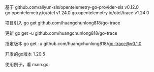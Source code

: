 基于 
github.com/aliyun-sls/opentelemetry-go-provider-sls v0.12.0
go.opentelemetry.io/otel v1.24.0
go.opentelemetry.io/otel/trace v1.24.0

项目引入
go get github.com/huangchunlong818/go-trace

更新
go get -u github.com/huangchunlong818/go-trace

指定版本
go get -u github.com/huangchunlong818/go-trace@v0.1.0

开发的go版本 1.20.5

使用例子，看 main.go
